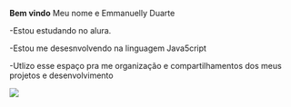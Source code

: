 **Bem vindo**
Meu nome e Emmanuelly Duarte 

-Estou estudando no alura.

-Estou me desesnvolvendo na linguagem Java5cript

-Utlizo esse espaço pra me organização e compartilhamentos dos meus projetos e desenvolvimento

![](https://media.tenor.com/L06vybJFesoAAAAM/barbie-movie-waving.gif)
